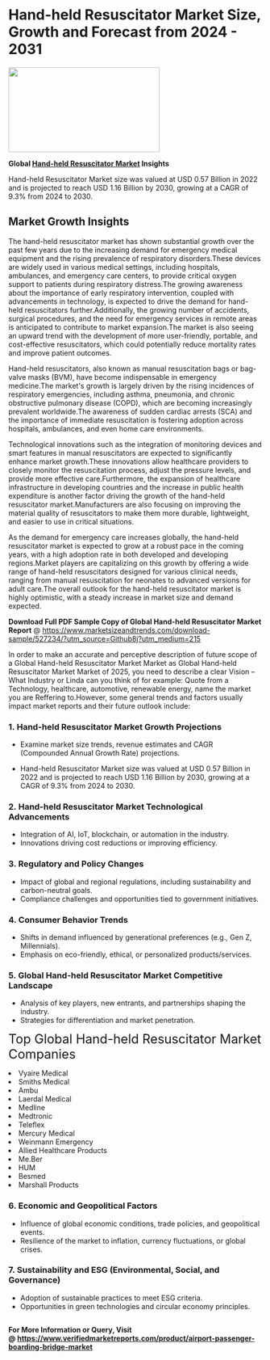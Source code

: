 <H1>Hand-held Resuscitator Market Size, Growth and Forecast from 2024 - 2031</H1><img class="aligncenter size-medium wp-image-584254" src="https://thirdeyenews.in/wp-content/uploads/2024/09/Global-Market-Research-300x168.jpeg" alt="" width="300" height="168" /><p><strong>Global&nbsp;<a href="https://www.marketsizeandtrends.com/download-sample/527234/?utm_source=Github8j?utm_medium=215">Hand-held Resuscitator Market</a> Insights</strong></p><p>Hand-held Resuscitator Market size was valued at USD 0.57 Billion in 2022 and is projected to reach USD 1.16 Billion by 2030, growing at a CAGR of 9.3% from 2024 to 2030.</p><p><h2>Market Growth Insights</h2> <p>The hand-held resuscitator market has shown substantial growth over the past few years due to the increasing demand for emergency medical equipment and the rising prevalence of respiratory disorders.These devices are widely used in various medical settings, including hospitals, ambulances, and emergency care centers, to provide critical oxygen support to patients during respiratory distress.The growing awareness about the importance of early respiratory intervention, coupled with advancements in technology, is expected to drive the demand for hand-held resuscitators further.Additionally, the growing number of accidents, surgical procedures, and the need for emergency services in remote areas is anticipated to contribute to market expansion.The market is also seeing an upward trend with the development of more user-friendly, portable, and cost-effective resuscitators, which could potentially reduce mortality rates and improve patient outcomes.</p> <p>Hand-held resuscitators, also known as manual resuscitation bags or bag-valve masks (BVM), have become indispensable in emergency medicine.The market's growth is largely driven by the rising incidences of respiratory emergencies, including asthma, pneumonia, and chronic obstructive pulmonary disease (COPD), which are becoming increasingly prevalent worldwide.The awareness of sudden cardiac arrests (SCA) and the importance of immediate resuscitation is fostering adoption across hospitals, ambulances, and even home care environments.</p> <p>Technological innovations such as the integration of monitoring devices and smart features in manual resuscitators are expected to significantly enhance market growth.These innovations allow healthcare providers to closely monitor the resuscitation process, adjust the pressure levels, and provide more effective care.Furthermore, the expansion of healthcare infrastructure in developing countries and the increase in public health expenditure is another factor driving the growth of the hand-held resuscitator market.Manufacturers are also focusing on improving the material quality of resuscitators to make them more durable, lightweight, and easier to use in critical situations.</p> <p>As the demand for emergency care increases globally, the hand-held resuscitator market is expected to grow at a robust pace in the coming years, with a high adoption rate in both developed and developing regions.Market players are capitalizing on this growth by offering a wide range of hand-held resuscitators designed for various clinical needs, ranging from manual resuscitation for neonates to advanced versions for adult care.The overall outlook for the hand-held resuscitator market is highly optimistic, with a steady increase in market size and demand expected.</p> <p><span class=""><strong>Download Full PDF Sample Copy of Global Hand-held Resuscitator Market Report</strong> @ <a href="https://www.marketsizeandtrends.com/download-sample/527234/?utm_source=Github8j?utm_medium=215" target="_blank">https://www.marketsizeandtrends.com/download-sample/527234/?utm_source=Github8j?utm_medium=215</a></span></p><p>In order to make an accurate and perceptive description of future scope of a Global&nbsp;Hand-held Resuscitator Market Market as Global&nbsp;Hand-held Resuscitator Market Market of 2025, you need to describe a clear Vision &ndash; What Industry or Linda can you think of for example: Quote from a Technology, healthcare, automotive, renewable energy, name the market you are Reffering to.However, some general trends and factors usually impact market reports and their future outlook include:</p><h3>1.&nbsp;<strong>Hand-held Resuscitator Market Growth Projections</strong></h3><ul><li>Examine market size trends, revenue estimates and CAGR (Compounded Annual Growth Rate) projections.</li><li><p>Hand-held Resuscitator Market size was valued at USD 0.57 Billion in 2022 and is projected to reach USD 1.16 Billion by 2030, growing at a CAGR of 9.3% from 2024 to 2030.</p></li></ul><h3>2.&nbsp;<strong>Hand-held Resuscitator Market Technological Advancements</strong></h3><ul><li>Integration of AI, IoT, blockchain, or automation in the industry.</li><li>Innovations driving cost reductions or improving efficiency.</li></ul><h3>3.&nbsp;<strong>Regulatory and Policy Changes</strong></h3><ul><li>Impact of global and regional regulations, including sustainability and carbon-neutral goals.</li><li>Compliance challenges and opportunities tied to government initiatives.</li></ul><h3>4.&nbsp;<strong>Consumer Behavior Trends</strong></h3><ul><li>Shifts in demand influenced by generational preferences (e.g., Gen Z, Millennials).</li><li>Emphasis on eco-friendly, ethical, or personalized products/services.</li></ul><h3>5.&nbsp;<strong>Global Hand-held Resuscitator Market Competitive Landscape</strong></h3><ul><li>Analysis of key players, new entrants, and partnerships shaping the industry.</li><li>Strategies for differentiation and market penetration.</li></ul><p data-pm-slice="1 1 []"><span style="color: inherit; font-family: inherit; font-size: 25px;">Top Global Hand-held Resuscitator Market Companies</span></p><div class="" data-test-id=""><p><li>Vyaire Medical</li><li> Smiths Medical</li><li> Ambu</li><li> Laerdal Medical</li><li> Medline</li><li> Medtronic</li><li> Teleflex</li><li> Mercury Medical</li><li> Weinmann Emergency</li><li> Allied Healthcare Products</li><li> Me.Ber</li><li> HUM</li><li> Besmed</li><li> Marshall Products</li></p></div><h3>6.&nbsp;<strong>Economic and Geopolitical Factors</strong></h3><ul><li>Influence of global economic conditions, trade policies, and geopolitical events.</li><li>Resilience of the market to inflation, currency fluctuations, or global crises.</li></ul><h3>7.&nbsp;<strong>Sustainability and ESG (Environmental, Social, and Governance)</strong></h3><ul><li>Adoption of sustainable practices to meet ESG criteria.</li><li>Opportunities in green technologies and circular economy principles.</li></ul><h2><strong style="font-size: 14px;">For More Information or Query, Visit @&nbsp;</strong><a style="background-color: #ffffff; font-size: 14px;" href="https://www.marketsizeandtrends.com/report/hand-held-resuscitator-market/" target="_blank">https://www.verifiedmarketreports.com/product/airport-passenger-boarding-bridge-market</a></h2>